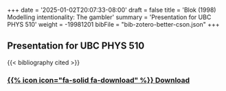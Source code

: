 +++
date = '2025-01-02T20:07:33-08:00'
draft = false
title = 'Blok (1998) Modelling intentionality: The gambler'
summary = 'Presentation for UBC PHYS 510'
weight = -19981201
bibFile = "bib-zotero-better-cson.json"
+++
<!-- Must include "bib" in filename: https://labs.loupbrun.ca/hugo-cite/usage/ -->

## Presentation for UBC PHYS 510

<!-- 
{{< cite "blokModelling1998" >}}
 -->
{{< bibliography cited >}}


### [{{% icon icon="fa-solid fa-download" %}} Download](../blok98.pdf)